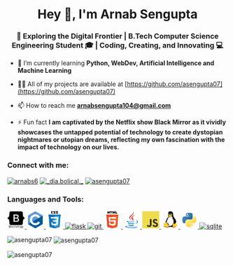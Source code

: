 <h1 align="center">Hey 👋, I'm Arnab Sengupta</h1>
<h3 align="center">🚀 Exploring the Digital Frontier | B.Tech Computer Science Engineering Student 🎓 | Coding, Creating, and Innovating 💻</h3>

- 🌱 I’m currently learning **Python, WebDev, Artificial Intelligence and Machine Learning**

- 👨‍💻 All of my projects are available at [https://github.com/asengupta07](https://github.com/asengupta07)

- 📫 How to reach me **arnabsengupta104@gmail.com**

- ⚡ Fun fact **I am captivated by the Netflix show Black Mirror as it vividly showcases the untapped potential of technology to create dystopian nightmares or utopian dreams, reflecting my own fascination with the impact of technology on our lives.**

<h3 align="left">Connect with me:</h3>
<p align="left">
<a href="https://twitter.com/arnabs6" target="blank"><img align="center" src="https://raw.githubusercontent.com/rahuldkjain/github-profile-readme-generator/master/src/images/icons/Social/twitter.svg" alt="arnabs6" height="30" width="40" /></a>
<a href="https://instagram.com/_dia.bolical._" target="blank"><img align="center" src="https://raw.githubusercontent.com/rahuldkjain/github-profile-readme-generator/master/src/images/icons/Social/instagram.svg" alt="_dia.bolical._" height="30" width="40" /></a>
<a href="https://www.leetcode.com/asengupta07" target="blank"><img align="center" src="https://raw.githubusercontent.com/rahuldkjain/github-profile-readme-generator/master/src/images/icons/Social/leet-code.svg" alt="asengupta07" height="30" width="40" /></a>
</p>

<h3 align="left">Languages and Tools:</h3>
<p align="left"> <a href="https://getbootstrap.com" target="_blank" rel="noreferrer"> <img src="https://raw.githubusercontent.com/devicons/devicon/master/icons/bootstrap/bootstrap-plain-wordmark.svg" alt="bootstrap" width="40" height="40"/> </a> <a href="https://www.cprogramming.com/" target="_blank" rel="noreferrer"> <img src="https://raw.githubusercontent.com/devicons/devicon/master/icons/c/c-original.svg" alt="c" width="40" height="40"/> </a> <a href="https://www.w3schools.com/css/" target="_blank" rel="noreferrer"> <img src="https://raw.githubusercontent.com/devicons/devicon/master/icons/css3/css3-original-wordmark.svg" alt="css3" width="40" height="40"/> </a> <a href="https://flask.palletsprojects.com/" target="_blank" rel="noreferrer"> <img src="https://www.vectorlogo.zone/logos/pocoo_flask/pocoo_flask-icon.svg" alt="flask" width="40" height="40"/> </a> <a href="https://git-scm.com/" target="_blank" rel="noreferrer"> <img src="https://www.vectorlogo.zone/logos/git-scm/git-scm-icon.svg" alt="git" width="40" height="40"/> </a> <a href="https://www.w3.org/html/" target="_blank" rel="noreferrer"> <img src="https://raw.githubusercontent.com/devicons/devicon/master/icons/html5/html5-original-wordmark.svg" alt="html5" width="40" height="40"/> </a> <a href="https://www.java.com" target="_blank" rel="noreferrer"> <img src="https://raw.githubusercontent.com/devicons/devicon/master/icons/java/java-original.svg" alt="java" width="40" height="40"/> </a> <a href="https://developer.mozilla.org/en-US/docs/Web/JavaScript" target="_blank" rel="noreferrer"> <img src="https://raw.githubusercontent.com/devicons/devicon/master/icons/javascript/javascript-original.svg" alt="javascript" width="40" height="40"/> </a> <a href="https://www.linux.org/" target="_blank" rel="noreferrer"> <img src="https://raw.githubusercontent.com/devicons/devicon/master/icons/linux/linux-original.svg" alt="linux" width="40" height="40"/> </a> <a href="https://www.python.org" target="_blank" rel="noreferrer"> <img src="https://raw.githubusercontent.com/devicons/devicon/master/icons/python/python-original.svg" alt="python" width="40" height="40"/> </a> <a href="https://www.sqlite.org/" target="_blank" rel="noreferrer"> <img src="https://www.vectorlogo.zone/logos/sqlite/sqlite-icon.svg" alt="sqlite" width="40" height="40"/> </a> </p>

<p><img align="left" src="https://github-readme-stats.vercel.app/api/top-langs?username=asengupta07&show_icons=true&theme=dark&locale=en&layout=compact" alt="asengupta07" /></p>

<p>&nbsp;<img align="center" src="https://github-readme-stats.vercel.app/api?username=asengupta07&show_icons=true&theme=dark&locale=en" alt="asengupta07" /></p>

<p><img align="center" src="https://github-readme-streak-stats.herokuapp.com/?user=asengupta07&theme=dark" alt="asengupta07" /></p>
